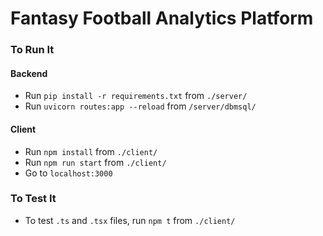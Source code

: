 # Fantasy Football Analytics Platform

### To Run It

#### Backend

- Run `pip install -r requirements.txt` from `./server/`
- Run `uvicorn routes:app --reload` from `/server/dbmsql/`

#### Client
- Run `npm install` from `./client/`
- Run `npm run start` from `./client/`
- Go to `localhost:3000`

### To Test It

- To test `.ts` and `.tsx` files, run `npm t` from `./client/`
